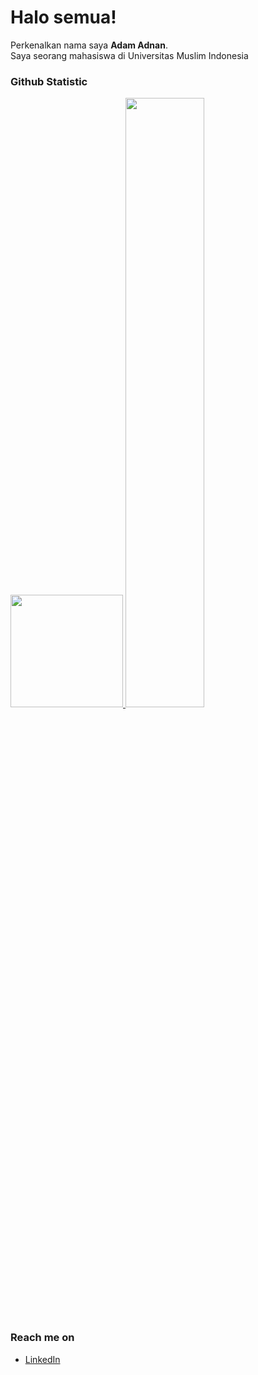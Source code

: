 # Halo semua!

Perkenalkan nama saya **Adam Adnan**.<br>
Saya seorang mahasiswa di Universitas Muslim Indonesia

### Github Statistic
<p align="left">
<a href="https://github.com/AdamAdnan">
    <img height="180em" src="https://github-readme-stats-eight-theta.vercel.app/api?username=AdamAdnan&show_icons=true&theme=algolia&include_all_commits=true&count_private=true"/>
</a>
    <a href="https://github.com/AdamAdnan"><img width="50%" src="http://github-readme-streak-stats.herokuapp.com/?user=AdamAdnan&theme=radical&date_format=M%20j%5B%2C%20Y%5D&ring=ff3068&fire=ff3068&sideNums=ff3068"></a>
</p>


### Reach me on
- <a href="https://www.linkedin.com/in/adamadnan01/">LinkedIn</a>
